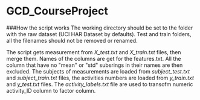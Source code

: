 GCD_CourseProject
=================
###How the script works
The working directory should be set to the folder with the raw dataset (UCI HAR Dataset by defaults). Test and train folders, all the filenames should not be removed or renamed.

The script gets measurement from *X_test.txt* and *X_train.txt* files, then merge them. Names of the columns are get for the features.txt.
All the column that have no "mean" or "std" subsrings in their names are then excluded. 
The subjects of measurements are loaded from *subject_test.txt* and *subject_train.txt* files, the activities numbers are loaded from *y_train.txt* and *y_test.txt* files.
The *activity_labels.txt* file are used to transofm numeric activity_ID column to factor column. 
